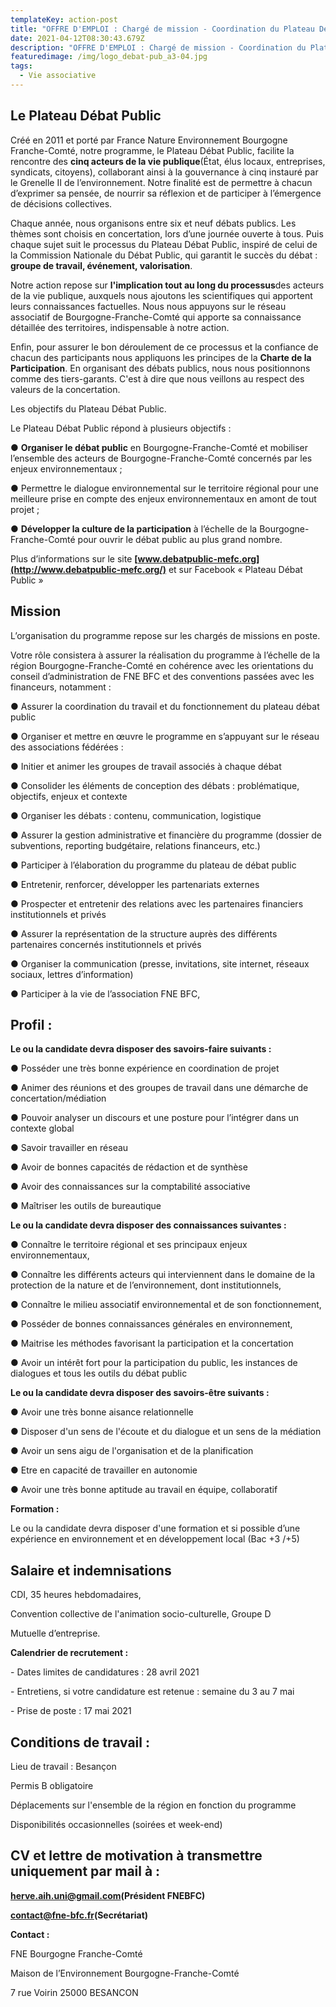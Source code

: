 ```yaml
---
templateKey: action-post
title: "OFFRE D'EMPLOI : Chargé de mission - Coordination du Plateau Débat Public"
date: 2021-04-12T08:30:43.679Z
description: "OFFRE D'EMPLOI : Chargé de mission - Coordination du Plateau Débat Public"
featuredimage: /img/logo_debat-pub_a3-04.jpg
tags:
  - Vie associative
---
```

## **Le Plateau Débat Public**

Créé en 2011 et porté par France Nature Environnement Bourgogne Franche-Comté, notre programme, le Plateau Débat Public, facilite la rencontre des **cinq acteurs de la vie publique**(État, élus locaux, entreprises, syndicats, citoyens), collaborant ainsi à la gouvernance à cinq instauré par le Grenelle II de l’environnement. Notre finalité est de permettre à chacun d’exprimer sa pensée, de nourrir sa réflexion et de participer à l’émergence de décisions collectives.

Chaque année, nous organisons entre six et neuf débats publics. Les thèmes sont choisis en concertation, lors d’une journée ouverte à tous. Puis chaque sujet suit le processus du Plateau Débat Public, inspiré de celui de la Commission Nationale du Débat Public, qui garantit le succès du débat : **groupe de travail, événement, valorisation**.

Notre action repose sur **l'implication tout au long du processus**des acteurs de la vie publique, auxquels nous ajoutons les scientifiques qui apportent leurs connaissances factuelles. Nous nous appuyons sur le réseau associatif de Bourgogne-Franche-Comté qui apporte sa connaissance détaillée des territoires, indispensable à notre action.

Enfin, pour assurer le bon déroulement de ce processus et la confiance de chacun des participants nous appliquons les principes de la **Charte de la Participation**. En organisant des débats publics, nous nous positionnons comme des tiers-garants. C'est à dire que nous veillons au respect des valeurs de la concertation.

Les objectifs du Plateau Débat Public.

Le Plateau Débat Public répond à plusieurs objectifs :

● **Organiser le débat public** en Bourgogne-Franche-Comté et mobiliser l’ensemble des acteurs de Bourgogne-Franche-Comté concernés par les enjeux environnementaux ;

● Permettre le dialogue environnemental sur le territoire régional pour une meilleure prise en compte des enjeux environnementaux en amont de tout projet ;

[](<>)● **Développer la culture de la participation** à l’échelle de la Bourgogne-Franche-Comté pour ouvrir le débat public au plus grand nombre.

Plus d’informations sur le site **[www.debatpublic-mefc.org](http://www.debatpublic-mefc.org/)** et sur Facebook « Plateau Débat Public »

## **Mission**

L’organisation du programme repose sur les chargés de missions en poste.

Votre rôle consistera à assurer la réalisation du programme à l’échelle de la région Bourgogne-Franche-Comté en cohérence avec les orientations du conseil d’administration de FNE BFC et des conventions passées avec les financeurs, notamment :

● Assurer la coordination du travail et du fonctionnement du plateau débat public

● Organiser et mettre en œuvre le programme en s’appuyant sur le réseau des associations fédérées :

● Initier et animer les groupes de travail associés à chaque débat

● Consolider les éléments de conception des débats : problématique, objectifs, enjeux et contexte

● Organiser les débats : contenu, communication, logistique

● Assurer la gestion administrative et financière du programme (dossier de subventions, reporting budgétaire, relations financeurs, etc.)

● Participer à l’élaboration du programme du plateau de débat public

● Entretenir, renforcer, développer les partenariats externes

● Prospecter et entretenir des relations avec les partenaires financiers institutionnels et privés

● Assurer la représentation de la structure auprès des différents partenaires concernés institutionnels et privés

● Organiser la communication (presse, invitations, site internet, réseaux sociaux, lettres d’information)

● Participer à la vie de l’association FNE BFC,

## **Profil :**

**Le ou la candidate devra disposer des savoirs-faire suivants :**

● Posséder une très bonne expérience en coordination de projet

● Animer des réunions et des groupes de travail dans une démarche de concertation/médiation

● Pouvoir analyser un discours et une posture pour l’intégrer dans un contexte global

● Savoir travailler en réseau

● Avoir de bonnes capacités de rédaction et de synthèse

● Avoir des connaissances sur la comptabilité associative 

● Maîtriser les outils de bureautique

**Le ou la candidate devra disposer des connaissances suivantes :**

● Connaître le territoire régional et ses principaux enjeux environnementaux,

● Connaître les différents acteurs qui interviennent dans le domaine de la protection de la nature et de l’environnement, dont institutionnels,

● Connaître le milieu associatif environnemental et de son fonctionnement,

● Posséder de bonnes connaissances générales en environnement,

● Maitrise les méthodes favorisant la participation et la concertation 

● Avoir un intérêt fort pour la participation du public, les instances de dialogues et tous les outils du débat public

**Le ou la candidate devra disposer des savoirs-être suivants :**

● Avoir une très bonne aisance relationnelle

● Disposer d'un sens de l'écoute et du dialogue et un sens de la médiation

● Avoir un sens aigu de l'organisation et de la planification

● Etre en capacité de travailler en autonomie

● Avoir une très bonne aptitude au travail en équipe, collaboratif

**Formation :**

[](<>)Le ou la candidate devra disposer d'une formation et si possible d’une expérience en environnement et en développement local (Bac +3 /+5)

[](<>)

## **Salaire et indemnisations**

CDI, 35 heures hebdomadaires,

Convention collective de l'animation socio-culturelle, Groupe D

Mutuelle d’entreprise.

**Calendrier de recrutement :**

\- Dates limites de candidatures : 28 avril 2021

\- Entretiens, si votre candidature est retenue : semaine du 3 au 7 mai

\- Prise de poste : 17 mai 2021

## **Conditions de travail :**

Lieu de travail : Besançon

Permis B obligatoire

Déplacements sur l'ensemble de la région en fonction du programme

Disponibilités occasionnelles (soirées et week-end)



## **CV et lettre de motivation à transmettre uniquement par mail à :**

**[herve.aih.uni@gmail.com](<>)(Président FNEBFC)**

**[contact@fne-bfc.fr](<>)(Secrétariat)**

**Contact :**

FNE Bourgogne Franche-Comté

Maison de l’Environnement Bourgogne-Franche-Comté

7 rue Voirin 25000 BESANCON